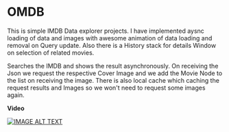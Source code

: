 # OMDB
This is simple IMDB Data explorer projects. I have implemented aysnc loading of data and images with awesome animation of data loading and removal on Query update. Also there is a History stack for details Window on selection of related movies.

Searches the IMDB and shows the result asynchronously. On receiving the Json we request the respective Cover Image and we add the Movie Node to the list on receiving the image.
There is also local cache which caching the request results and Images so we won't need to request some images again.

__Video__

[![IMAGE ALT TEXT](http://img.youtube.com/vi/-e6Rbp1p8ds/0.jpg)](http://www.youtube.com/watch?v=-e6Rbp1p8ds "OMDB")
